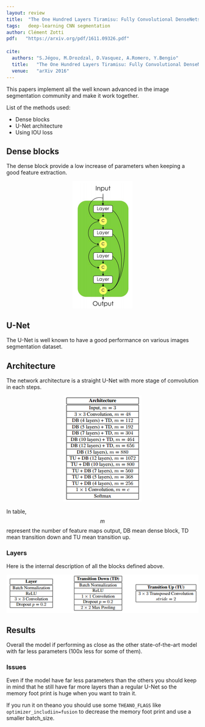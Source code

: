 ```yaml
---
layout: review
title:  "The One Hundred Layers Tiramisu: Fully Convolutional DenseNets for Semantic Segmentation"
tags:   deep-learning CNN segmentation
author: Clément Zotti
pdf:   "https://arxiv.org/pdf/1611.09326.pdf"

cite:
  authors: "S.Jégou, M.Drozdzal, D.Vasquez, A.Romero, Y.Bengio"
  title:   "The One Hundred Layers Tiramisu: Fully Convolutional DenseNets for Semantic Segmentation"
  venue:   "arXiv 2016"
---
```


This papers implement all the well known advanced in the image segmentation community and make it work together.

List of the methods used:

* Dense blocks
* U-Net architecture
* Using IOU loss


## Dense blocks

The dense block provide a low increase of parameters when keeping a good feature extraction.

<div align="middle">
     <img src="/deep-learning/images/tiramisu/dense_blocks.png">
</div>

## U-Net

The U-Net is well known to have a good performance on various images segmentation dataset.

## Architecture

The network architecture is a straight U-Net with more stage of comvolution in each steps.
<div align="middle">
     <img src="/deep-learning/images/tiramisu/architecture.png">
</div>

In table, $$m$$ represent the number of feature maps output, DB mean dense block, TD mean transition down and TU mean transition up.

### Layers

Here is the internal description of all the blocks defined above.

<div align="middle">
     <img src="/deep-learning/images/tiramisu/layers.png">
</div>


## Results

Overall the model if performing as close as the other state-of-the-art model with far less parameters (100x less for some of them).

### Issues

Even if the model have far less parameters than the others you should keep in mind that he still have far more layers than a regular U-Net so the memory foot print is huge when you want to train it.

If you run it on theano you should use some `THEANO_FLAGS` like `optimizer_includiin=fusion` to decrease the memory foot print and use a smaller batch_size.

